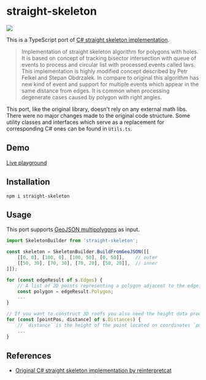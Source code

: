 # straight-skeleton

![](https://i.imgur.com/ecT8io4.png)

This is a TypeScript port of [C# straight skeleton
implementation](https://github.com/reinterpretcat/csharp-libs/tree/master/straight_skeleton).

> Implementation of straight skeleton algorithm for polygons with holes. It is based on concept of tracking bisector intersection with queue of events to process and circular list with processed events called lavs. This implementation is highly modified concept described by Petr Felkel and Stepan Obdrzalek. In compare to original this algorithm has new kind of event and support for multiple events which appear in the same distance from edges. It is common when processing degenerate cases caused by polygon with right angles.

This port, like the original library, doesn't rely on any external math libs. There were no major changes made to the original code structure. Some utility classes and interfaces which serve as a replacement for corresponding C# ones can be found in `Utils.ts`.

## Demo

[Live playground](https://vhawk.github.io/straight-skeleton/example/)

## Installation

`npm i straight-skeleton`

## Usage

This port supports [GeoJSON multipolygons](https://geojson.org/geojson-spec.html#multipolygon) as input.

```typescript
import SkeletonBuilder from 'straight-skeleton';

const skeleton = SkeletonBuilder.BuildFromGeoJSON([[
	[[0, 0], [100, 0], [100, 50], [0, 50]],    // outer
	[[50, 30], [70, 30], [70, 20], [50, 20]],  // inner
]]);

for (const edgeResult of s.Edges) {
	// A list of 2D points representing a polygon adjacent to the edge.
	const polygon = edgeResult.Polygon;
	...
}

// If you want to construct 3D roofs you also need the height data produced by the builder.
for (const [pointPos, distance] of s.Distances) {
	// `distance` is the height of the point located on coordinates `pointPos`.
	...
}
```

## References

* [Original C# straight skeleton implementation by reinterpretcat](https://github.com/reinterpretcat/csharp-libs/tree/master/straight_skeleton)
